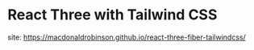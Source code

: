 # React Three with Tailwind CSS

site: https://macdonaldrobinson.github.io/react-three-fiber-tailwindcss/

